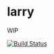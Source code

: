 # larry
WIP

[![Build Status](https://travis-ci.org/r0fls/larry.png)](https://travis-ci.org/r0fls/larry)
